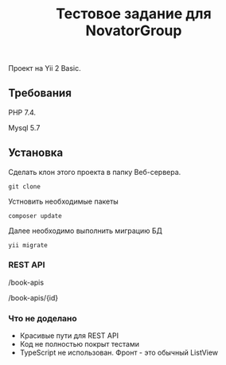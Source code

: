 <p align="center">
    <h1 align="center">Тестовое задание для NovatorGroup</h1>
    <br>
</p>

Проект на Yii 2 Basic.

Требования
------------

PHP 7.4.

Mysql 5.7


Установка
------------

Сделать клон этого проекта в папку Веб-сервера.

~~~
git clone
~~~

Устновить необходимые пакеты

~~~
composer update
~~~

Далее необходимо выполнить миграцию БД

~~~
yii migrate
~~~

### REST API

/book-apis

/book-apis/{id}

### Что не доделано

 - Красивые пути для REST API
 - Код не полностью покрыт тестами
 - TypeScript не использован. Фронт - это обычный ListView
